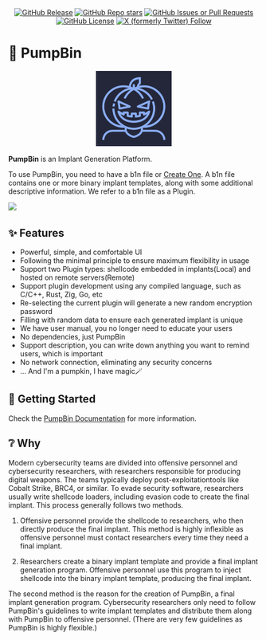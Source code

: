 <div align="center">
  <a href="https://github.com/pumpbin/pumpbin/releases/latest">
    <img alt="GitHub Release" src="https://img.shields.io/github/v/release/pumpbin/pumpbin?sort=semver&filter=v*.*.*&display_name=tag&style=for-the-badge&labelColor=%2324273a&color=%238aadf4"></a>
    
  <a href="https://github.com/pumpbin/pumpbin/stargazers">
  <img alt="GitHub Repo stars" src="https://img.shields.io/github/stars/pumpbin/pumpbin?style=for-the-badge&labelColor=%2324273a&color=%23f5bde6"></a>
  
  <a href="https://github.com/pumpbin/pumpbin/issues">
  <img alt="GitHub Issues or Pull Requests" src="https://img.shields.io/github/issues/pumpbin/pumpbin?style=for-the-badge&labelColor=%2324273a&color=%23ed8796"></a>

  <a href="https://github.com/pumpbin/pumpbin/blob/main/LICENSE">
    <img alt="GitHub License" src="https://img.shields.io/github/license/pumpbin/pumpbin?style=for-the-badge&labelColor=%2324273a&color=%23eed49f"></a>
  
  <a href="https://x.com/b1nhack">
  <img alt="X (formerly Twitter) Follow" src="https://img.shields.io/twitter/follow/b1nhack?style=for-the-badge&logo=x&label=FOLLOW&labelColor=%2324273a&color=%237dc4e4"></a>
</div>

# 🎃 PumpBin

<p align="center">
  <img src="logo/pumpbin-256x256.png" height="30%" width="30%">
</p>

**PumpBin** is an Implant Generation Platform.

To use PumpBin, you need to have a b1n file or [Create One](https://pumpbin.b1n.io/devs/start.html).
A b1n file contains one or more binary implant templates, along with some additional descriptive information.
We refer to a b1n file as a Plugin.

![](https://github.com/pumpbin/pumpbin/assets/120295547/179b96d2-e697-467c-9bc6-bd711f49e037)

## ✨ Features

- Powerful, simple, and comfortable UI
- Following the minimal principle to ensure maximum flexibility in usage
- Support two Plugin types: shellcode embedded in implants(Local) and hosted on remote servers(Remote)
- Support plugin development using any compiled language, such as C/C++, Rust, Zig, Go, etc
- Re-selecting the current plugin will generate a new random encryption password
- Filling with random data to ensure each generated implant is unique
- We have user manual, you no longer need to educate your users
- No dependencies, just PumpBin
- Support description, you can write down anything you want to remind users, which is important
- No network connection, eliminating any security concerns
- ... And I'm a pumpkin, I have magic🪄

## 🚀 Getting Started

Check the [PumpBin Documentation](https://pumpbin.b1n.io) for more information.

## ❔ Why

Modern cybersecurity teams are divided into offensive personnel and cybersecurity researchers,
with researchers responsible for producing digital weapons.
The teams typically deploy post-exploitationtools like Cobalt Strike, BRC4, or similar.
To evade security software, researchers usually write shellcode loaders, including evasion code to create the final implant.
This process generally follows two methods.

1. Offensive personnel provide the shellcode to researchers, who then directly produce the final implant.
   This method is highly inflexible as offensive personnel must contact researchers every time they need a final implant.

1. Researchers create a binary implant template and provide a final implant generation program.
   Offensive personnel use this program to inject shellcode into the binary implant template, producing the final implant.

The second method is the reason for the creation of PumpBin, a final implant generation program.
Cybersecurity researchers only need to follow PumpBin's guidelines to write implant templates and
distribute them along with PumpBin to offensive personnel. (There are very few guidelines as PumpBin is highly flexible.)
